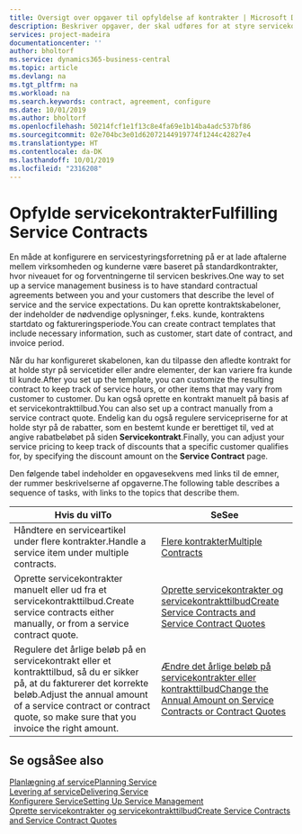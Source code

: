 ```yaml
---
title: Oversigt over opgaver til opfyldelse af kontrakter | Microsoft Docs
description: Beskriver opgaver, der skal udføres for at styre servicekontrakter med kunder.
services: project-madeira
documentationcenter: ''
author: bholtorf
ms.service: dynamics365-business-central
ms.topic: article
ms.devlang: na
ms.tgt_pltfrm: na
ms.workload: na
ms.search.keywords: contract, agreement, configure
ms.date: 10/01/2019
ms.author: bholtorf
ms.openlocfilehash: 50214fcf1e1f13c8e4fa69e1b14ba4adc537bf86
ms.sourcegitcommit: 02e704bc3e01d62072144919774f1244c42827e4
ms.translationtype: HT
ms.contentlocale: da-DK
ms.lasthandoff: 10/01/2019
ms.locfileid: "2316208"
---
```

# <a name="fulfilling-service-contracts"></a><span data-ttu-id="0bdc5-103">Opfylde servicekontrakter</span><span class="sxs-lookup"><span data-stu-id="0bdc5-103">Fulfilling Service Contracts</span></span> 
<span data-ttu-id="0bdc5-104">En måde at konfigurere en servicestyringsforretning på er at lade aftalerne mellem virksomheden og kunderne være baseret på standardkontrakter, hvor niveauet for og forventningerne til servicen beskrives.</span><span class="sxs-lookup"><span data-stu-id="0bdc5-104">One way to set up a service management business is to have standard contractual agreements between you and your customers that describe the level of service and the service expectations.</span></span> <span data-ttu-id="0bdc5-105">Du kan oprette kontraktskabeloner, der indeholder de nødvendige oplysninger, f.eks. kunde, kontraktens startdato og faktureringsperiode.</span><span class="sxs-lookup"><span data-stu-id="0bdc5-105">You can create contract templates that include necessary information, such as customer, start date of contract, and invoice period.</span></span>  
  
<span data-ttu-id="0bdc5-106">Når du har konfigureret skabelonen, kan du tilpasse den afledte kontrakt for at holde styr på servicetider eller andre elementer, der kan variere fra kunde til kunde.</span><span class="sxs-lookup"><span data-stu-id="0bdc5-106">After you set up the template, you can customize the resulting contract to keep track of service hours, or other items that may vary from customer to customer.</span></span> <span data-ttu-id="0bdc5-107">Du kan også oprette en kontrakt manuelt på basis af et servicekontrakttilbud.</span><span class="sxs-lookup"><span data-stu-id="0bdc5-107">You can also set up a contract manually from a service contract quote.</span></span> <span data-ttu-id="0bdc5-108">Endelig kan du også regulere servicepriserne for at holde styr på de rabatter, som en bestemt kunde er berettiget til, ved at angive rabatbeløbet på siden **Servicekontrakt**.</span><span class="sxs-lookup"><span data-stu-id="0bdc5-108">Finally, you can adjust your service pricing to keep track of discounts that a specific customer qualifies for, by specifying the discount amount on the **Service Contract** page.</span></span>  

<span data-ttu-id="0bdc5-109">Den følgende tabel indeholder en opgavesekvens med links til de emner, der rummer beskrivelserne af opgaverne.</span><span class="sxs-lookup"><span data-stu-id="0bdc5-109">The following table describes a sequence of tasks, with links to the topics that describe them.</span></span>   
  
|<span data-ttu-id="0bdc5-110">**Hvis du vil**</span><span class="sxs-lookup"><span data-stu-id="0bdc5-110">**To**</span></span>|<span data-ttu-id="0bdc5-111">**Se**</span><span class="sxs-lookup"><span data-stu-id="0bdc5-111">**See**</span></span>|  
|------------|-------------|  
|<span data-ttu-id="0bdc5-112">Håndtere en serviceartikel under flere kontrakter.</span><span class="sxs-lookup"><span data-stu-id="0bdc5-112">Handle a service item under multiple contracts.</span></span> | [<span data-ttu-id="0bdc5-113">Flere kontrakter</span><span class="sxs-lookup"><span data-stu-id="0bdc5-113">Multiple Contracts</span></span>](service-multiple-contracts.md)|  
|<span data-ttu-id="0bdc5-114">Oprette servicekontrakter manuelt eller ud fra et servicekontrakttilbud.</span><span class="sxs-lookup"><span data-stu-id="0bdc5-114">Create service contracts either manually, or from a service contract quote.</span></span>| [<span data-ttu-id="0bdc5-115">Oprette servicekontrakter og servicekontrakttilbud</span><span class="sxs-lookup"><span data-stu-id="0bdc5-115">Create Service Contracts and Service Contract Quotes</span></span>](service-how-to-create-service-contracts-and-service-contract-quotes.md)|
|<span data-ttu-id="0bdc5-116">Regulere det årlige beløb på en servicekontrakt eller et kontrakttilbud, så du er sikker på, at du fakturerer det korrekte beløb.</span><span class="sxs-lookup"><span data-stu-id="0bdc5-116">Adjust the annual amount of a service contract or contract quote, so make sure that you invoice the right amount.</span></span>|[<span data-ttu-id="0bdc5-117">Ændre det årlige beløb på servicekontrakter eller kontrakttilbud</span><span class="sxs-lookup"><span data-stu-id="0bdc5-117">Change the Annual Amount on Service Contracts or Contract Quotes</span></span>](service-how-to-change-the-annual-amount-on-service-contracts-or-contract-quotes.md)|

## <a name="see-also"></a><span data-ttu-id="0bdc5-118">Se også</span><span class="sxs-lookup"><span data-stu-id="0bdc5-118">See also</span></span>
[<span data-ttu-id="0bdc5-119">Planlægning af service</span><span class="sxs-lookup"><span data-stu-id="0bdc5-119">Planning Service</span></span>](service-plan-service.md)  
[<span data-ttu-id="0bdc5-120">Levering af service</span><span class="sxs-lookup"><span data-stu-id="0bdc5-120">Delivering Service</span></span>](service-deliver-service.md)  
[<span data-ttu-id="0bdc5-121">Konfigurere Service</span><span class="sxs-lookup"><span data-stu-id="0bdc5-121">Setting Up Service Management</span></span>](service-setup-service.md)  
[<span data-ttu-id="0bdc5-122">Oprette servicekontrakter og servicekontrakttilbud</span><span class="sxs-lookup"><span data-stu-id="0bdc5-122">Create Service Contracts and Service Contract Quotes</span></span>](service-how-to-create-service-contracts-and-service-contract-quotes.md)  
